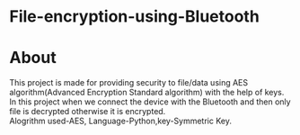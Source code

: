 # File-encryption-using-Bluetooth


# About

This project is made for providing security to file/data using AES algorithm(Advanced Encryption Standard algorithm) with the help of keys.<br>
In this project when we connect the device with the Bluetooth and then only file is decrypted otherwise it is encrypted.<br>
Alogrithm used-AES, Language-Python,key-Symmetric Key.<br>

